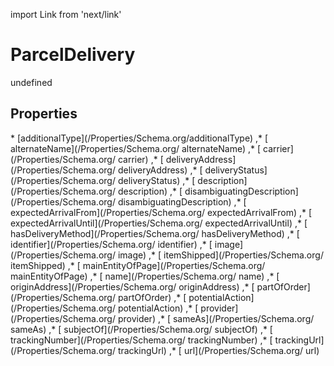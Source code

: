 import Link from 'next/link'
# ParcelDelivery

undefined

## Properties

<Grid>
* [additionalType](/Properties/Schema.org/additionalType)
,* [ alternateName](/Properties/Schema.org/ alternateName)
,* [ carrier](/Properties/Schema.org/ carrier)
,* [ deliveryAddress](/Properties/Schema.org/ deliveryAddress)
,* [ deliveryStatus](/Properties/Schema.org/ deliveryStatus)
,* [ description](/Properties/Schema.org/ description)
,* [ disambiguatingDescription](/Properties/Schema.org/ disambiguatingDescription)
,* [ expectedArrivalFrom](/Properties/Schema.org/ expectedArrivalFrom)
,* [ expectedArrivalUntil](/Properties/Schema.org/ expectedArrivalUntil)
,* [ hasDeliveryMethod](/Properties/Schema.org/ hasDeliveryMethod)
,* [ identifier](/Properties/Schema.org/ identifier)
,* [ image](/Properties/Schema.org/ image)
,* [ itemShipped](/Properties/Schema.org/ itemShipped)
,* [ mainEntityOfPage](/Properties/Schema.org/ mainEntityOfPage)
,* [ name](/Properties/Schema.org/ name)
,* [ originAddress](/Properties/Schema.org/ originAddress)
,* [ partOfOrder](/Properties/Schema.org/ partOfOrder)
,* [ potentialAction](/Properties/Schema.org/ potentialAction)
,* [ provider](/Properties/Schema.org/ provider)
,* [ sameAs](/Properties/Schema.org/ sameAs)
,* [ subjectOf](/Properties/Schema.org/ subjectOf)
,* [ trackingNumber](/Properties/Schema.org/ trackingNumber)
,* [ trackingUrl](/Properties/Schema.org/ trackingUrl)
,* [ url](/Properties/Schema.org/ url)

</Grid>

